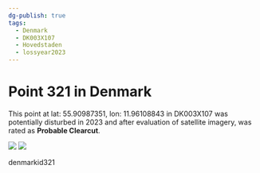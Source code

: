```yaml
---
dg-publish: true
tags:
  - Denmark
  - DK003X107
  - Hovedstaden
  - lossyear2023
---
```


# Point 321 in Denmark

This point at lat: 55.90987351, lon: 11.96108843 in DK003X107 was potentially disturbed in 2023 and after evaluation of satellite imagery, was rated as **Probable Clearcut**.

<div class='juxtapose' data-showcredits='false'>
<img src='https://baserow-backend-production20240528124524339000000001.s3.amazonaws.com/user_files/E4dh66uFGm915Y2PnctBkyuoaJ7R0R95_65f98e18087f234b844eac98f4315834724f022a0f2dd116377c6ac016b00615.png' data-label='May 2021' />
<img src='https://baserow-backend-production20240528124524339000000001.s3.amazonaws.com/user_files/GRkrJAB7l10p1utjd3zRbPcLETDydqEZ_6cc821c18b07afa210e319868c67fc74530d2aac62e94290bd11d1b1c4cdf0ec.png' data-label='April 2024' />
</div>

denmarkid321